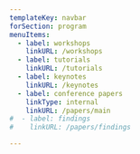 ```yaml
---
templateKey: navbar
forSection: program
menuItems:
  - label: workshops
    linkURL: /workshops
  - label: tutorials
    linkURL: /tutorials
  - label: keynotes
    linkURL: /keynotes
  - label: conference papers
    linkType: internal
    linkURL: /papers/main
#  - label: findings
#    linkURL: /papers/findings

---
```


